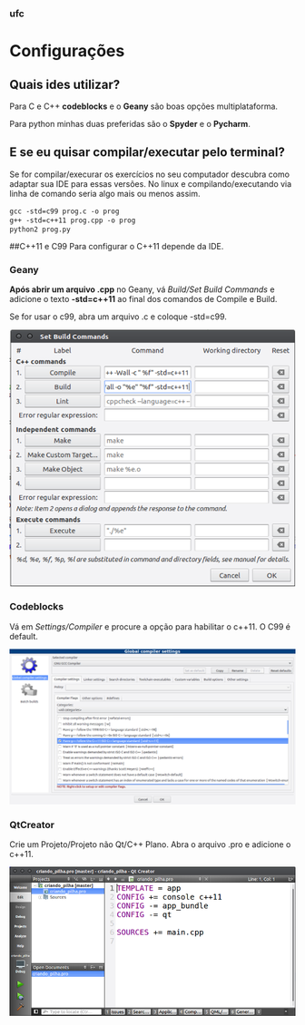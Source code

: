 ### ufc
# Configurações

## Quais ides utilizar?
Para C e C++ **codeblocks** e o **Geany** são boas opções multiplataforma.

Para python minhas duas preferidas são o **Spyder** e o **Pycharm**.

## E se eu quisar compilar/executar pelo terminal?
Se for compilar/execurar os exercícios no seu computador descubra como adaptar sua IDE para essas versões.
No linux e compilando/executando via linha de comando seria algo mais ou menos assim.

```
gcc -std=c99 prog.c -o prog
g++ -std=c++11 prog.cpp -o prog
python2 prog.py
```

##C++11 e C99
Para configurar o C++11 depende da IDE.

### Geany
**Após abrir um arquivo .cpp** no Geany, vá _Build/Set Build Commands_ e
adicione o texto **-std=c++11** ao final dos comandos de Compile e Build.

Se for usar o c99, abra um arquivo .c e coloque -std=c99.

![Geany](geany.png)

### Codeblocks
Vá em *Settings/Compiler* e procure a opção para habilitar o c++11. O C99
é default.

![Codeblocks](codeblocks.png)

### QtCreator
Crie um Projeto/Projeto não Qt/C++ Plano. Abra o arquivo .pro e adicione o
c++11.

![QtCreator](qtcreator.png)

